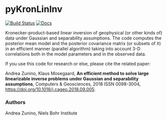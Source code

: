 # pyKronLinInv


[![Build Status](https://travis-ci.com/inverseproblem/pyKronLinInv.svg?branch=master)](https://travis-ci.com/inverseproblem/pyKronLinInv)
[![Docs](https://img.shields.io/badge/docs-blue.svg)](https://inverseproblem.github.io/pyKronLinInv/)


Kronecker-product-based linear inversion of geophysical (or other kinds of) data under Gaussian and separability assumptions. 
The code computes the posterior mean model and the posterior covariance matrix (or subsets of it) in an efficient manner (parallel algorithm) taking into account 3-D correlations both in the model parameters and in the observed data.

If you use this code for research or else, please cite the related paper:
 
Andrea Zunino, Klaus Mosegaard,
**An efficient method to solve large linearizable inverse problems under Gaussian and separability assumptions**,
Computers & Geosciences, 2018
ISSN 0098-3004, <https://doi.org/10.1016/j.cageo.2018.09.005>.

### Authors
Andrea Zunino, 
Niels Bohr Institute
